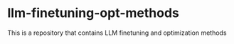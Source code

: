 # llm-finetuning-opt-methods
This is a repository that contains LLM finetuning and optimization methods
